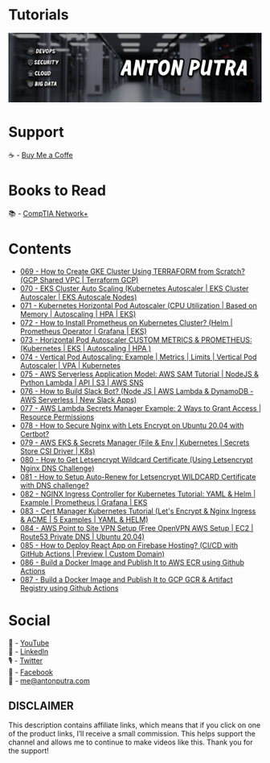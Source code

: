 # Tutorials

![YouTube Art](assets/youtube-art.png?raw=true "Title")

# Support

☕ - [Buy Me a Coffe](https://www.buymeacoffee.com/antonputra)

# Books to Read

📚 - [CompTIA Network+](https://amzn.to/3ESRN9n)

# Contents

- [069 - How to Create GKE Cluster Using TERRAFORM from Scratch? (GCP Shared VPC | Terraform GCP)](lessons/069)
- [070 - EKS Cluster Auto Scaling (Kubernetes Autoscaler | EKS Cluster Autoscaler | EKS Autoscale Nodes)](lessons/070)
- [071 - Kubernetes Horizontal Pod Autoscaler (CPU Utilization | Based on Memory | Autoscaling | HPA | EKS)](lessons/071)
- [072 - How to Install Prometheus on Kubernetes Cluster? (Helm | Prometheus Operator | Grafana | EKS)](lessons/072)
- [073 - Horizontal Pod Autoscaler CUSTOM METRICS & PROMETHEUS: (Kubernetes | EKS | Autoscaling | HPA )](lessons/073)
- [074 - Vertical Pod Autoscaling: Example | Metrics | Limits | Vertical Pod Autoscaler | VPA | Kubernetes](lessons/074)
- [075 - AWS Serverless Application Model: AWS SAM Tutorial | NodeJS & Python Lambda | API | S3 | AWS SNS](lessons/075)
- [076 - How to Build Slack Bot? (Node JS | AWS Lambda & DynamoDB - AWS Serverless | New Slack Apps)](lessons/076)
- [077 - AWS Lambda Secrets Manager Example: 2 Ways to Grant Access | Resource Permissions](lessons/077)
- [078 - How to Secure Nginx with Lets Encrypt on Ubuntu 20.04 with Certbot?](lessons/078)
- [079 - AWS EKS & Secrets Manager (File & Env | Kubernetes | Secrets Store CSI Driver | K8s)](lessons/079)
- [080 - How to Get Letsencrypt Wildcard Certificate (Using Letsencrypt Nginx DNS Challenge)](lessons/080)
- [081 - How to Setup Auto-Renew for Letsencrypt WILDCARD Certificate with DNS challenge?](lessons/081)
- [082 - NGINX Ingress Controller for Kubernetes Tutorial: YAML & Helm | Example | Prometheus | Grafana | EKS](lessons/082)
- [083 - Cert Manager Kubernetes Tutorial (Let's Encrypt & Nginx Ingress & ACME | 5 Examples | YAML & HELM)](lessons/083)
- [084 - AWS Point to Site VPN Setup (Free OpenVPN AWS Setup | EC2 | Route53 Private DNS | Ubuntu 20.04)](lessons/084)
- [085 - How to Deploy React App on Firebase Hosting? (CI/CD with GitHub Actions | Preview | Custom Domain)](lessons/085)
- [086 - Build a Docker Image and Publish It to AWS ECR using Github Actions](lessons/086)
- [087 - Build a Docker Image and Publish It to GCP GCR & Artifact Registry using Github Actions](lessons/087)

# Social

🎥 - [YouTube](https://www.youtube.com/c/AntonPutra)  
💼 - [LinkedIn](https://www.linkedin.com/in/anton-putra)  
🎙 - [Twitter](https://twitter.com/antonvputra)  
👥 - [Facebook](https://www.facebook.com/profile.php?id=100037229408982)  
📨 - me@antonputra.com  


## DISCLAIMER
This description contains affiliate links, which means that if you click on one of the product links, I’ll receive a small commission. This helps support the channel and allows me to continue to make videos like this. Thank you for the support!
